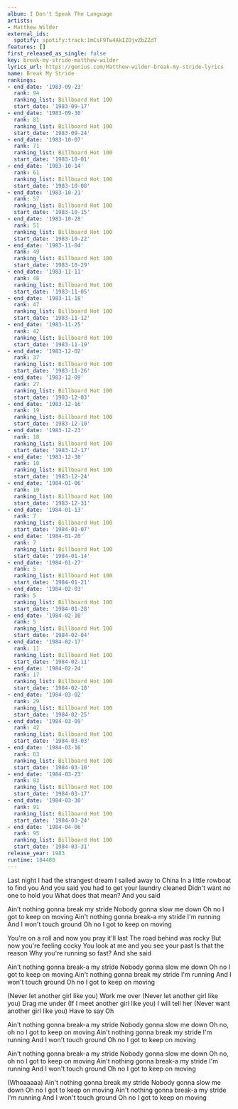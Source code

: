 ```yaml
---
album: I Don't Speak The Language
artists:
- Matthew Wilder
external_ids:
  spotify: spotify:track:1mCsF9Tw4AkIZOjvZbZZdT
features: []
first_released_as_single: false
key: break-my-stride-matthew-wilder
lyrics_url: https://genius.com/Matthew-wilder-break-my-stride-lyrics
name: Break My Stride
rankings:
- end_date: '1983-09-23'
  rank: 94
  ranking_list: Billboard Hot 100
  start_date: '1983-09-17'
- end_date: '1983-09-30'
  rank: 81
  ranking_list: Billboard Hot 100
  start_date: '1983-09-24'
- end_date: '1983-10-07'
  rank: 71
  ranking_list: Billboard Hot 100
  start_date: '1983-10-01'
- end_date: '1983-10-14'
  rank: 61
  ranking_list: Billboard Hot 100
  start_date: '1983-10-08'
- end_date: '1983-10-21'
  rank: 57
  ranking_list: Billboard Hot 100
  start_date: '1983-10-15'
- end_date: '1983-10-28'
  rank: 51
  ranking_list: Billboard Hot 100
  start_date: '1983-10-22'
- end_date: '1983-11-04'
  rank: 49
  ranking_list: Billboard Hot 100
  start_date: '1983-10-29'
- end_date: '1983-11-11'
  rank: 48
  ranking_list: Billboard Hot 100
  start_date: '1983-11-05'
- end_date: '1983-11-18'
  rank: 47
  ranking_list: Billboard Hot 100
  start_date: '1983-11-12'
- end_date: '1983-11-25'
  rank: 42
  ranking_list: Billboard Hot 100
  start_date: '1983-11-19'
- end_date: '1983-12-02'
  rank: 37
  ranking_list: Billboard Hot 100
  start_date: '1983-11-26'
- end_date: '1983-12-09'
  rank: 27
  ranking_list: Billboard Hot 100
  start_date: '1983-12-03'
- end_date: '1983-12-16'
  rank: 19
  ranking_list: Billboard Hot 100
  start_date: '1983-12-10'
- end_date: '1983-12-23'
  rank: 18
  ranking_list: Billboard Hot 100
  start_date: '1983-12-17'
- end_date: '1983-12-30'
  rank: 10
  ranking_list: Billboard Hot 100
  start_date: '1983-12-24'
- end_date: '1984-01-06'
  rank: 10
  ranking_list: Billboard Hot 100
  start_date: '1983-12-31'
- end_date: '1984-01-13'
  rank: 7
  ranking_list: Billboard Hot 100
  start_date: '1984-01-07'
- end_date: '1984-01-20'
  rank: 7
  ranking_list: Billboard Hot 100
  start_date: '1984-01-14'
- end_date: '1984-01-27'
  rank: 5
  ranking_list: Billboard Hot 100
  start_date: '1984-01-21'
- end_date: '1984-02-03'
  rank: 5
  ranking_list: Billboard Hot 100
  start_date: '1984-01-28'
- end_date: '1984-02-10'
  rank: 5
  ranking_list: Billboard Hot 100
  start_date: '1984-02-04'
- end_date: '1984-02-17'
  rank: 11
  ranking_list: Billboard Hot 100
  start_date: '1984-02-11'
- end_date: '1984-02-24'
  rank: 17
  ranking_list: Billboard Hot 100
  start_date: '1984-02-18'
- end_date: '1984-03-02'
  rank: 29
  ranking_list: Billboard Hot 100
  start_date: '1984-02-25'
- end_date: '1984-03-09'
  rank: 42
  ranking_list: Billboard Hot 100
  start_date: '1984-03-03'
- end_date: '1984-03-16'
  rank: 63
  ranking_list: Billboard Hot 100
  start_date: '1984-03-10'
- end_date: '1984-03-23'
  rank: 83
  ranking_list: Billboard Hot 100
  start_date: '1984-03-17'
- end_date: '1984-03-30'
  rank: 91
  ranking_list: Billboard Hot 100
  start_date: '1984-03-24'
- end_date: '1984-04-06'
  rank: 95
  ranking_list: Billboard Hot 100
  start_date: '1984-03-31'
release_year: 1983
runtime: 184480
---
```

Last night I had the strangest dream
I sailed away to China
In a little rowboat to find you
And you said you had to get your laundry cleaned
Didn't want no one to hold you
What does that mean?
And you said


Ain't nothing gonna break my stride
Nobody gonna slow me down
Oh no
I got to keep on moving
Ain't nothing gonna break-a my stride
I'm running
And I won't touch ground
Oh no
I got to keep on moving


You're on a roll and now you pray it'll last
The road behind was rocky
But now you're feeling cocky
You look at me and you see your past
Is that the reason
Why you're running so fast?
And she said


Ain't nothing gonna break-a my stride
Nobody gonna slow me down
Oh no
I got to keep on moving
Ain't nothing gonna break my stride
I'm running
And I won't touch ground
Oh no
I got to keep on moving


(Never let another girl like you)
Work me over
(Never let another girl like you)
Drag me under
(If I meet another girl like you)
I will tell her
(Never want another girl like you)
Have to say
Oh


Ain't nothing gonna break-a my stride
Nobody gonna slow me down
Oh no, oh no
I got to keep on moving
Ain't nothing gonna break my stride
I'm running
And I won't touch ground
Oh no
I got to keep on moving


Ain't nothing gonna break-a my stride
Nobody gonna slow me down
Oh no, oh no
I got to keep on moving
Ain't nothing gonna break-a my stride
I'm running
And I won't touch ground
Oh no
I got to keep on moving


(Whoaaaaa)
Ain't nothing gonna break my stride
Nobody gonna slow me down
Oh no
I got to keep on moving
Ain't nothing gonna break-a my stride
I'm running
And I won't touch ground
Oh no
I got to keep on moving
